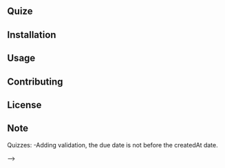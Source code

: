 <!--
# README

## Introduction
<!-- Add an introduction to your project here -->

## Quize

## Installation

<!-- Add installation instructions here -->

## Usage

<!-- Add usage instructions here -->

## Contributing

<!-- Add information about how to contribute to the project here -->

## License

<!-- Add license information here -->

## Note

Quizzes:
-Adding validation, the due date is not before the createdAt date.

-->
